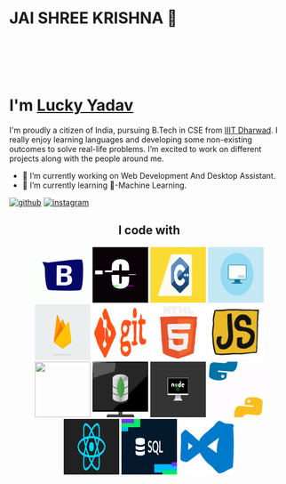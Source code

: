 # JAI SHREE KRISHNA 🙏

<head>
    <script type="text/javascript">
    ImageArray = new Array();
    image[0] = "https://github.com/LuckYYadav15/LuckYYadav15/blob/main/gifs/programmer's%20gif.gif";
    image[1] = "https://github.com/LuckYYadav15/LuckYYadav15/blob/main/gifs/coding_languages_gif.gif";

function getRandomImage() {
    var num = Math.floor( Math.random() * 2);
    var img = ImageArray[num];
    document.getElementById("randImage").textContent = ('<img src="' + 'images/random/' + img + '" width="250px">')
}
</script>
</head>
<br>
<p align="center" onload="getRandomImage()">
  <div id="randImage"></div>
  <br><br>
</p>

<h1>I'm <a  href="https://github.com/LuckYYadav15">Lucky Yadav</a></h1>
I'm proudly a citizen of India, pursuing B.Tech in CSE from <a href="https://iiitdwd.ac.in/">IIIT Dharwad</a>. I really enjoy learning languages and developing some non-existing outcomes to solve real-life problems. I’m excited to work on different projects along with the people around me.

- 🔭 I’m currently working on Web Development And Desktop Assistant. 
- 🌱 I’m currently learning 🤖-Machine Learning. 

[<img src='https://cdn.jsdelivr.net/npm/simple-icons@3.0.1/icons/github.svg' alt='github' height='40'>](https://github.com/LuckYYadav15) [<img src='https://cdn.jsdelivr.net/npm/simple-icons@3.0.1/icons/instagram.svg' alt='instagram' height='40'>](https://www.instagram.com/https://www.instagram.com/utkarshyadav15//)

<h2 align="center">
    I code with
</h2>
<p align="center">
    <a href="https://getbootstrap.com/"><img src="https://github.com/LuckYYadav15/LuckYYadav15/blob/main/gifs/bootstrap%20gif.gif" width="100"></a>
    <a href="https://www.javatpoint.com/c-programming-language-tutorial"><img src="https://github.com/LuckYYadav15/LuckYYadav15/blob/main/gifs/c_language_gif.gif" width="100"></a>
    <a href="https://www.javatpoint.com/c-programming-language-tutorial"><img src="https://github.com/LuckYYadav15/LuckYYadav15/blob/main/gifs/c%2B%2B%20gif.gif" height="100" width="100"></a>
    <a href="https://www.w3schools.com/css/"><img src="https://github.com/LuckYYadav15/LuckYYadav15/blob/main/gifs/css_gif.gif" height="100" width="100"></a>
    <a href="https://firebase.google.com/"><img src="https://github.com/LuckYYadav15/LuckYYadav15/blob/main/gifs/firebase_gif.gif" height="100" width="100"></a>
    <a href="https://github.com/"><img src="https://github.com/LuckYYadav15/LuckYYadav15/blob/main/gifs/git_main_gif.gif" height="100" width="100"></a>
    <a href="https://www.w3schools.com/html/"><img src="https://github.com/LuckYYadav15/LuckYYadav15/blob/main/gifs/html%20gif.gif" width="100"></a>
    <a href="https://www.javascript.com/"><img src="https://github.com/LuckYYadav15/LuckYYadav15/blob/main/gifs/js%20logo.gif" width="100"></a>
    <br>
    <a href="https://in.mathworks.com/products/matlab.html"><img src="https://github.com/LuckYYadav15/LuckYYadav15/blob/main/gifs/matlab_gif.gif" height="100" width="100"></a>
    <a href="https://www.mongodb.com/"><img src="https://github.com/LuckYYadav15/LuckYYadav15/blob/main/gifs/mongodb_gif.gif" height="100" width="100"></a>
    <a href="https://nodejs.org/en/"><img src="https://github.com/LuckYYadav15/LuckYYadav15/blob/main/gifs/node_laptop%20gif.gif" height="100" width="100"></a>
    <a href="https://www.python.org/"><img src="https://github.com/LuckYYadav15/LuckYYadav15/blob/main/gifs/python%20gif.gif" width="100"></a>
    <a href="https://reactjs.org/"><img src="https://github.com/LuckYYadav15/LuckYYadav15/blob/main/gifs/react%20gif.gif" height="100" width="100"></a>
    <a href="https://www.mysql.com/"><img src="https://github.com/LuckYYadav15/LuckYYadav15/blob/main/gifs/sql%20logo.gif" height="100" width="100"></a>
    <a href="https://code.visualstudio.com/"><img src="https://github.com/LuckYYadav15/LuckYYadav15/blob/main/gifs/vs_gif.gif" width="100"></a>
</p>
